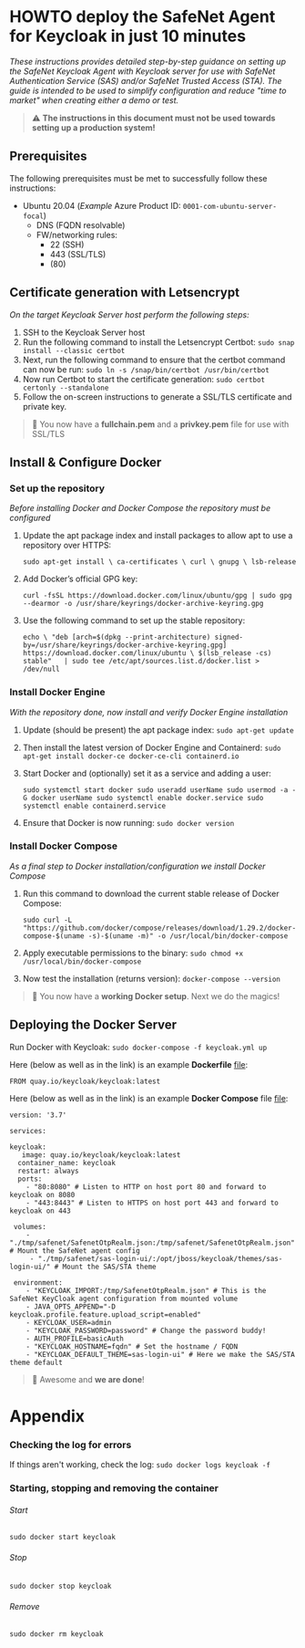 # HOWTO deploy the SafeNet Agent for Keycloak in just 10 minutes
_These instructions provides detailed step-by-step guidance on setting up the SafeNet Keycloak Agent with Keycloak server for use with SafeNet Authentication Service (SAS) and/or SafeNet Trusted Access (STA). The guide is intended to be used to simplify configuration and reduce "time to market" when creating either a demo or test._

> :warning: **The instructions in this document must not be used towards setting up a production system!**

## Prerequisites
The following prerequisites must be met to successfully follow these instructions:

- Ubuntu 20.04 (_Example_ Azure Product ID: `0001-com-ubuntu-server-focal`)
  - DNS (FQDN resolvable)
  - FW/networking rules:
    - 22 (SSH)
    - 443 (SSL/TLS)
    - (80) 


## Certificate generation with Letsencrypt
_On the target Keycloak Server host perform the following steps:_

1. SSH to the Keycloak Server host
2. Run the following command to install the Letsencrypt Certbot: `sudo snap install --classic certbot`
4. Next, run the following command to ensure that the certbot command can now be run: `sudo ln -s /snap/bin/certbot /usr/bin/certbot`
5. Now run Certbot to start the certificate generation: `sudo certbot certonly --standalone`
6. Follow the on-screen instructions to generate a SSL/TLS certificate and private key.

> 🥉 You now have a **fullchain.pem** and a **privkey.pem** file for use with SSL/TLS

## Install & Configure Docker

### Set up the repository
_Before installing Docker and Docker Compose the repository must be configured_

1. Update the apt package index and install packages to allow apt to use a repository over HTTPS: 

    `sudo apt-get install \
    ca-certificates \
    curl \
    gnupg \
    lsb-release`

2. Add Docker’s official GPG key: 
    
   `curl -fsSL https://download.docker.com/linux/ubuntu/gpg | sudo gpg --dearmor -o /usr/share/keyrings/docker-archive-keyring.gpg`

4. Use the following command to set up the stable repository:

    `echo \ "deb [arch=$(dpkg --print-architecture) signed-by=/usr/share/keyrings/docker-archive-keyring.gpg] https://download.docker.com/linux/ubuntu \ $(lsb_release -cs) stable"   | sudo tee /etc/apt/sources.list.d/docker.list > /dev/null`

### Install Docker Engine
_With the repository done, now install and verify Docker Engine installation_

1. Update (should be present) the apt package index: `sudo apt-get update`
2. Then install the latest version of Docker Engine and Containerd: `sudo apt-get install docker-ce docker-ce-cli containerd.io`
3. Start Docker and (optionally) set it as a service and adding a user:

    `sudo systemctl start docker
    sudo useradd userName
    sudo usermod -a -G docker userName
    sudo systemctl enable docker.service
    sudo systemctl enable containerd.service`

4. Ensure that Docker is now running: `sudo docker version`

### Install Docker Compose
_As a final step to Docker installation/configuration we install Docker Compose_

1. Run this command to download the current stable release of Docker Compose: 

    `sudo curl -L "https://github.com/docker/compose/releases/download/1.29.2/docker-compose-$(uname -s)-$(uname -m)" -o /usr/local/bin/docker-compose`

2. Apply executable permissions to the binary: `sudo chmod +x /usr/local/bin/docker-compose`
3. Now test the installation (returns version): `docker-compose --version`

> 🥈 You now have a **working Docker setup**. Next we do the magics!

## Deploying the Docker Server

Run Docker with Keycloak: `sudo docker-compose -f keycloak.yml up`



Here (below as well as in the link) is an example **Dockerfile** [file](https://raw.githubusercontent.com/JMarkstrom/SafeNet-Keycloak-Agent/main/files/dockerfile):

    FROM quay.io/keycloak/keycloak:latest


Here (below as well as in the link) is an example **Docker Compose** file [file](https://raw.githubusercontent.com/JMarkstrom/SafeNet-Keycloak-Agent/main/files/keycloak.yml):

    version: '3.7'

    services:

    keycloak:
       image: quay.io/keycloak/keycloak:latest
      container_name: keycloak
      restart: always
      ports:
        - "80:8080" # Listen to HTTP on host port 80 and forward to keycloak on 8080
        - "443:8443" # Listen to HTTPS on host port 443 and forward to keycloak on 443
     
     volumes:
        - "./tmp/safenet/SafenetOtpRealm.json:/tmp/safenet/SafenetOtpRealm.json" # Mount the SafeNet agent config 
         - "./tmp/safenet/sas-login-ui/:/opt/jboss/keycloak/themes/sas-login-ui/" # Mount the SAS/STA theme
       
     environment:
        - "KEYCLOAK_IMPORT:/tmp/SafenetOtpRealm.json" # This is the SafeNet KeyCloak agent configuration from mounted volume
        - JAVA_OPTS_APPEND="-D keycloak.profile.feature.upload_script=enabled"
        - KEYCLOAK_USER=admin
        - "KEYCLOAK_PASSWORD=password" # Change the password buddy!
        - AUTH_PROFILE=basicAuth
        - "KEYCLOAK_HOSTNAME=fqdn" # Set the hostname / FQDN
        - "KEYCLOAK_DEFAULT_THEME=sas-login-ui" # Here we make the SAS/STA theme default




> 🥇 Awesome and **we are done**!



# Appendix

### Checking the log for errors
If things aren't working, check the log: `sudo docker logs keycloak -f`

### Starting, stopping and removing the container

###### Start
`sudo docker start keycloak`

###### Stop
`sudo docker stop keycloak`
 
###### Remove
`sudo docker rm keycloak`

